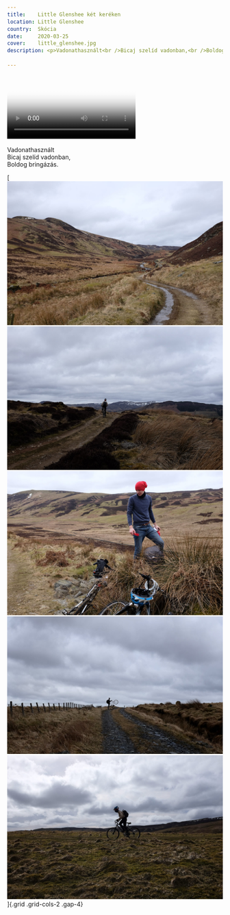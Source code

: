 ```yaml
---
title:    Little Glenshee két keréken
location: Little Glenshee
country:  Skócia
date:     2020-03-25
cover:    little_glenshee.jpg
description: <p>Vadonathasznált<br />Bicaj szelíd vadonban,<br />Boldog bringázás.</p>

---
```


<video src="/video/mtb_little_glenshee.mp4" poster="/video/mtb_little_glenshee.png" autoplay loop>
</video>

Vadonathasznált  
Bicaj szelíd vadonban,  
Boldog bringázás.  

[
![](../../img/little_glenshee_1.jpg)
![](../../img/little_glenshee_3.jpg)
![](../../img/little_glenshee_2.jpg)
![](../../img/little_glenshee_4.jpg)
![](../../img/little_glenshee_5.jpg)
]{.grid .grid-cols-2 .gap-4}
